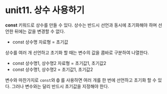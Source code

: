 
unit11. 상수 사용하기
==
  
  
__const__ 키워드로 상수를 만들 수 있다. 상수는 반드시 선언과 동시에 초기화해야 하며 선언한 뒤에는 값을 변경할 수 없다.
  
+ const 상수명 자료형 = 초기값
  
상수를 여러 개 선언하고 초기화 할 때는 변수의 값을 콤바로 구분하여 나열한다.
  
+ const 상수명1, 상수명2 자료형 = 초기값1, 초기값2
+ const 상수명1, 상수명2 = 초기값1, 초기값2
  
변수와 마찬가지로 <code>const</code>와 __()__ 를 사용하면 여러 개를 한 번에 선언하고 초기화 할 수 있다. 그러나 변수와는 달리 반드시 초기값을 지정해야 한다.
